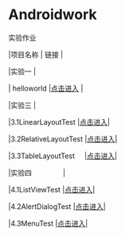 # Androidwork
实验作业  

|项目名称              |           链接         |  

|实验一                 |                        

| helloworld            |[点击进入](https://github.com/rushhito/newworld) |  

|实验三                |

|3.1LinearLayoutTest    |[点击进入](https://github.com/rushhito/Androidwork/tree/master/lab3_LayoutTest/LinearLayoutTest)|

|3.2RelativeLayoutTest  |[点击进入](https://github.com/rushhito/Androidwork/tree/master/lab3_LayoutTest/RelativeLayoutTest)|  

|3.3TableLayoutTest     |[点击进入](https://github.com/rushhito/Androidwork/tree/master/lab3_LayoutTest/TableLayoutTest)|  

|实验四                |  

|4.1ListViewTest        |[点击进入](https://github.com/rushhito/Androidwork/tree/master/lab4_UI/ListView)|  

|4.2AlertDialogTest     |[点击进入](https://github.com/rushhito/Androidwork/tree/master/lab4_UI/AlertDialog)|  

|4.3MenuTest            |[点击进入](https://github.com/rushhito/Androidwork/tree/master/lab4_UI/MenuTest)|  


